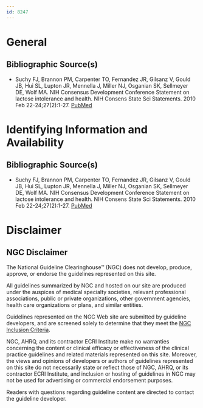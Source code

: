 ```yaml
---
id: 8247
---
```


# General

## Bibliographic Source(s)

- Suchy FJ, Brannon PM, Carpenter TO, Fernandez JR, Gilsanz V, Gould JB, Hui SL, Lupton JR, Mennella J, Miller NJ, Osganian SK, Sellmeyer DE, Wolf MA. NIH Consensus Development Conference Statement on lactose intolerance and health. NIH Consens State Sci Statements. 2010 Feb 22-24;27(2):1-27. [ PubMed ](http://www.ncbi.nlm.nih.gov/entrez/query.fcgi?cmd=Retrieve&db=pubmed&dopt=Abstract&list_uids=20186234)

# Identifying Information and Availability

## Bibliographic Source(s)

- Suchy FJ, Brannon PM, Carpenter TO, Fernandez JR, Gilsanz V, Gould JB, Hui SL, Lupton JR, Mennella J, Miller NJ, Osganian SK, Sellmeyer DE, Wolf MA. NIH Consensus Development Conference Statement on lactose intolerance and health. NIH Consens State Sci Statements. 2010 Feb 22-24;27(2):1-27. [ PubMed ](http://www.ncbi.nlm.nih.gov/entrez/query.fcgi?cmd=Retrieve&db=pubmed&dopt=Abstract&list_uids=20186234)

# Disclaimer

## NGC Disclaimer

The National Guideline Clearinghouse™ (NGC) does not develop, produce, approve, or endorse the guidelines represented on this site.

All guidelines summarized by NGC and hosted on our site are produced under the auspices of medical specialty societies, relevant professional associations, public or private organizations, other government agencies, health care organizations or plans, and similar entities.

Guidelines represented on the NGC Web site are submitted by guideline developers, and are screened solely to determine that they meet the [NGC Inclusion Criteria](/help-and-about/summaries/inclusion-criteria).

NGC, AHRQ, and its contractor ECRI Institute make no warranties concerning the content or clinical efficacy or effectiveness of the clinical practice guidelines and related materials represented on this site. Moreover, the views and opinions of developers or authors of guidelines represented on this site do not necessarily state or reflect those of NGC, AHRQ, or its contractor ECRI Institute, and inclusion or hosting of guidelines in NGC may not be used for advertising or commercial endorsement purposes.

Readers with questions regarding guideline content are directed to contact the guideline developer.

